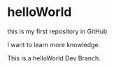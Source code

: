 # helloWorld
this is my first repository in GitHub

I want to learn more knowledge.

This is a helloWorld Dev Branch.

